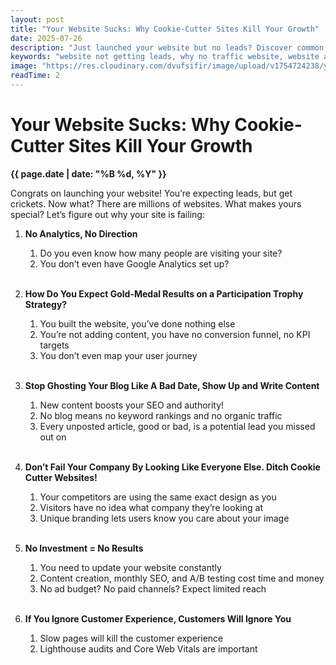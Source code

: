 ```yaml
---
layout: post
title: "Your Website Sucks: Why Cookie-Cutter Sites Kill Your Growth"
date: 2025-07-26
description: "Just launched your website but no leads? Discover common mistakes like missing analytics, no content strategy, and poor branding that keep your site from converting."
keywords: "website not getting leads, why no traffic website, website analytics setup, content strategy for websites, website conversion tips, SEO blog importance, unique website branding, website investment ROI, customer experience website, web design mistakes, Devonus web agency, website performance optimization, lead generation website, website user journey, website content marketing"
image: "https://res.cloudinary.com/dvufsifir/image/upload/v1754724238/your-website-sucks_zajlsw.webp"
readTime: 2
---
```

# Your Website Sucks: Why Cookie-Cutter Sites Kill Your Growth
**{{ page.date | date: "%B %d, %Y" }}**

Congrats on launching your website! You’re expecting leads, but get crickets. Now what? There are millions of websites. What makes yours special? Let’s figure out why your site is failing:


1. **No Analytics, No Direction**

   1. Do you even know how many people are visiting your site?
   2. You don’t even have Google Analytics set up?

   <br>

2. **How Do You Expect Gold-Medal Results on a Participation Trophy Strategy?**

   1. You built the website, you’ve done nothing else
   2. You’re not adding content, you have no conversion funnel, no KPI targets
   3. You don’t even map your user journey

   <br>

3. **Stop Ghosting Your Blog Like A Bad Date, Show Up and Write Content**

   1. New content boosts your SEO and authority!
   2. No blog means no keyword rankings and no organic traffic
   3. Every unposted article, good or bad, is a potential lead you missed out on

   <br>

4. **Don’t Fail Your Company By Looking Like Everyone Else. Ditch Cookie Cutter Websites!**

   1. Your competitors are using the same exact design as you
   2. Visitors have no idea what company they’re looking at
   3. Unique branding lets users know you care about your image

   <br>

5. **No Investment = No Results**

   1. You need to update your website constantly
   2. Content creation, monthly SEO, and A/B testing cost time and money
   3. No ad budget? No paid channels? Expect limited reach

   <br>

6. **If You Ignore Customer Experience, Customers Will Ignore You**

   1. Slow pages will kill the customer experience
   2. Lighthouse audits and Core Web Vitals are important

